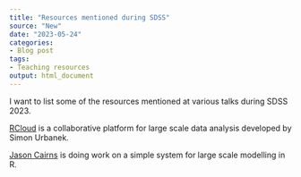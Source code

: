 ```yaml
---
title: "Resources mentioned during SDSS"
source: "New"
date: "2023-05-24"
categories:
- Blog post
tags:
- Teaching resources
output: html_document
---
```


I want to list some of the resources mentioned at various talks during SDSS 2023.

<!---more--->

[RCloud][urb1] is a collaborative platform for large scale data analysis developed by Simon Urbanek.

[Jason Cairns][cai1] is doing work on a simple system for large scale modelling in R.

[cai1]: https://jason.cair.nz/research/index.html

[urb1]: http://att.github.io/rcloud/index.html


